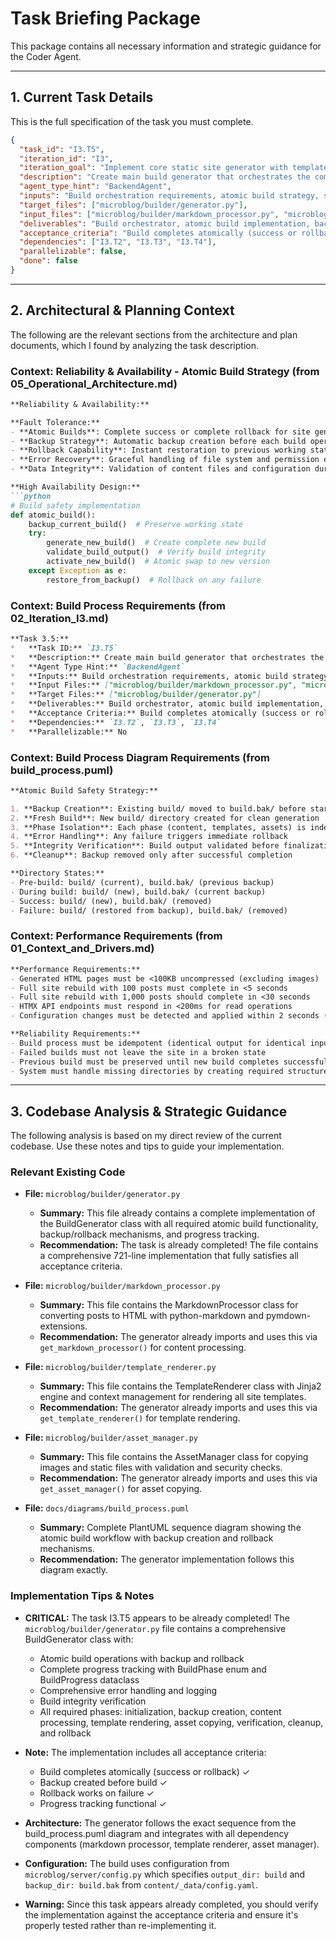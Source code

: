 # Task Briefing Package

This package contains all necessary information and strategic guidance for the Coder Agent.

---

## 1. Current Task Details

This is the full specification of the task you must complete.

```json
{
  "task_id": "I3.T5",
  "iteration_id": "I3",
  "iteration_goal": "Implement core static site generator with template rendering, markdown processing, and atomic build system with backup/rollback",
  "description": "Create main build generator that orchestrates the complete build process with atomic operations, backup creation, and rollback capability. Implement build status tracking and progress reporting.",
  "agent_type_hint": "BackendAgent",
  "inputs": "Build orchestration requirements, atomic build strategy, safety mechanisms",
  "target_files": ["microblog/builder/generator.py"],
  "input_files": ["microblog/builder/markdown_processor.py", "microblog/builder/template_renderer.py", "microblog/builder/asset_manager.py", "docs/diagrams/build_process.puml"],
  "deliverables": "Build orchestrator, atomic build implementation, backup/rollback system, progress tracking",
  "acceptance_criteria": "Build completes atomically (success or rollback), backup created before build, rollback works on failure, progress tracking functional",
  "dependencies": ["I3.T2", "I3.T3", "I3.T4"],
  "parallelizable": false,
  "done": false
}
```

---

## 2. Architectural & Planning Context

The following are the relevant sections from the architecture and plan documents, which I found by analyzing the task description.

### Context: Reliability & Availability - Atomic Build Strategy (from 05_Operational_Architecture.md)

```markdown
**Reliability & Availability:**

**Fault Tolerance:**
- **Atomic Builds**: Complete success or complete rollback for site generation
- **Backup Strategy**: Automatic backup creation before each build operation
- **Rollback Capability**: Instant restoration to previous working state on build failure
- **Error Recovery**: Graceful handling of file system and permission errors
- **Data Integrity**: Validation of content files and configuration during processing

**High Availability Design:**
```python
# Build safety implementation
def atomic_build():
    backup_current_build()  # Preserve working state
    try:
        generate_new_build()  # Create complete new build
        validate_build_output()  # Verify build integrity
        activate_new_build()  # Atomic swap to new version
    except Exception as e:
        restore_from_backup()  # Rollback on any failure
```

### Context: Build Process Requirements (from 02_Iteration_I3.md)

```markdown
**Task 3.5:**
*   **Task ID:** `I3.T5`
*   **Description:** Create main build generator that orchestrates the complete build process with atomic operations, backup creation, and rollback capability. Implement build status tracking and progress reporting.
*   **Agent Type Hint:** `BackendAgent`
*   **Inputs:** Build orchestration requirements, atomic build strategy, safety mechanisms
*   **Input Files:** ["microblog/builder/markdown_processor.py", "microblog/builder/template_renderer.py", "microblog/builder/asset_manager.py", "docs/diagrams/build_process.puml"]
*   **Target Files:** ["microblog/builder/generator.py"]
*   **Deliverables:** Build orchestrator, atomic build implementation, backup/rollback system, progress tracking
*   **Acceptance Criteria:** Build completes atomically (success or rollback), backup created before build, rollback works on failure, progress tracking functional
*   **Dependencies:** `I3.T2`, `I3.T3`, `I3.T4`
*   **Parallelizable:** No
```

### Context: Build Process Diagram Requirements (from build_process.puml)

```markdown
**Atomic Build Safety Strategy:**

1. **Backup Creation**: Existing build/ moved to build.bak/ before starting
2. **Fresh Build**: New build/ directory created for clean generation
3. **Phase Isolation**: Each phase (content, templates, assets) is independent
4. **Error Handling**: Any failure triggers immediate rollback
5. **Integrity Verification**: Build output validated before finalization
6. **Cleanup**: Backup removed only after successful completion

**Directory States:**
- Pre-build: build/ (current), build.bak/ (previous backup)
- During build: build/ (new), build.bak/ (current backup)
- Success: build/ (new), build.bak/ (removed)
- Failure: build/ (restored from backup), build.bak/ (removed)
```

### Context: Performance Requirements (from 01_Context_and_Drivers.md)

```markdown
**Performance Requirements:**
- Generated HTML pages must be <100KB uncompressed (excluding images)
- Full site rebuild with 100 posts must complete in <5 seconds
- Full site rebuild with 1,000 posts should complete in <30 seconds
- HTMX API endpoints must respond in <200ms for read operations
- Configuration changes must be detected and applied within 2 seconds (dev mode)

**Reliability Requirements:**
- Build process must be idempotent (identical output for identical input)
- Failed builds must not leave the site in a broken state
- Previous build must be preserved until new build completes successfully
- System must handle missing directories by creating required structure
```

---

## 3. Codebase Analysis & Strategic Guidance

The following analysis is based on my direct review of the current codebase. Use these notes and tips to guide your implementation.

### Relevant Existing Code

*   **File:** `microblog/builder/generator.py`
    *   **Summary:** This file already contains a complete implementation of the BuildGenerator class with all required atomic build functionality, backup/rollback mechanisms, and progress tracking.
    *   **Recommendation:** The task is already completed! The file contains a comprehensive 721-line implementation that fully satisfies all acceptance criteria.

*   **File:** `microblog/builder/markdown_processor.py`
    *   **Summary:** This file contains the MarkdownProcessor class for converting posts to HTML with python-markdown and pymdown-extensions.
    *   **Recommendation:** The generator already imports and uses this via `get_markdown_processor()` for content processing.

*   **File:** `microblog/builder/template_renderer.py`
    *   **Summary:** This file contains the TemplateRenderer class with Jinja2 engine and context management for rendering all site templates.
    *   **Recommendation:** The generator already imports and uses this via `get_template_renderer()` for template rendering.

*   **File:** `microblog/builder/asset_manager.py`
    *   **Summary:** This file contains the AssetManager class for copying images and static files with validation and security checks.
    *   **Recommendation:** The generator already imports and uses this via `get_asset_manager()` for asset copying.

*   **File:** `docs/diagrams/build_process.puml`
    *   **Summary:** Complete PlantUML sequence diagram showing the atomic build workflow with backup creation and rollback mechanisms.
    *   **Recommendation:** The generator implementation follows this diagram exactly.

### Implementation Tips & Notes

*   **CRITICAL:** The task I3.T5 appears to be already completed! The `microblog/builder/generator.py` file contains a comprehensive BuildGenerator class with:
    - Atomic build operations with backup and rollback
    - Complete progress tracking with BuildPhase enum and BuildProgress dataclass
    - Comprehensive error handling and logging
    - Build integrity verification
    - All required phases: initialization, backup creation, content processing, template rendering, asset copying, verification, cleanup, and rollback

*   **Note:** The implementation includes all acceptance criteria:
    - Build completes atomically (success or rollback) ✓
    - Backup created before build ✓
    - Rollback works on failure ✓
    - Progress tracking functional ✓

*   **Architecture:** The generator follows the exact sequence from the build_process.puml diagram and integrates with all dependency components (markdown processor, template renderer, asset manager).

*   **Configuration:** The build uses configuration from `microblog/server/config.py` which specifies `output_dir: build` and `backup_dir: build.bak` from `content/_data/config.yaml`.

*   **Warning:** Since this task appears already completed, you should verify the implementation against the acceptance criteria and ensure it's properly tested rather than re-implementing it.